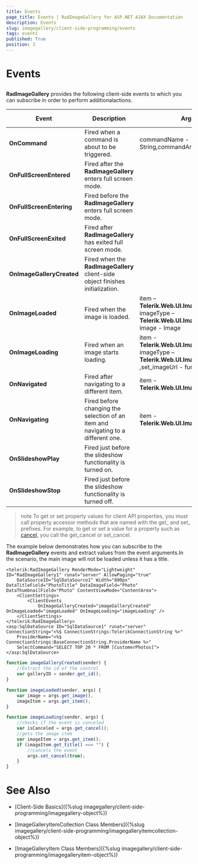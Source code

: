 ```yaml
---
title: Events
page_title: Events | RadImageGallery for ASP.NET AJAX Documentation
description: Events
slug: imagegallery/client-side-programming/events
tags: events
published: True
position: 3
---
```


# Events



## 

**RadImageGallery** provides the following client-side events to which you can subscribe in order to perform additionalactions.


| Event | Description | Arguments | Can be cancelled |
| ------ | ------ | ------ | ------ |
| **OnCommand** |Fired when a command is about to be triggered.|commandName - String,commandArgument - String|Yes|
| **OnFullScreenEntered** |Fired after the **RadImageGallery** enters full screen mode.||No|
| **OnFullScreenEntering** |Fired before the **RadImageGallery** enters full screen mode.||Yes|
| **OnFullScreenExited** |Fired after **RadImageGallery** has exited full screen mode.||No|
| **OnImageGalleryCreated** |Fired when the **RadImageGallery** client-side object finishes initialization.||No|
| **OnImageLoaded** |Fired when the image is loaded.|item – **Telerik.Web.UI.ImageGalleryItemBase** ,	imageType – **Telerik.Web.UI.ImageGallery.ImageType** image - Image|No|
| **OnImageLoading** |Fired when an image starts loading.|item - **Telerik.Web.UI.ImageGalleryItemBase** , imageType – **Telerik.Web.UI.ImageGallery.ImageType** ,set_imageUrl - function|Yes|
| **OnNavigated** |Fired after navigating to a different item.|item - **Telerik.Web.UI.ImageGalleryItemBase** |No|
| **OnNavigating** |Fired before changing the selection of an item and navigating to a different one.|item - **Telerik.Web.UI.ImageGalleryItemBase** |Yes|
| **OnSlideshowPlay** |Fired just before the slideshow functionality is turned on.||Yes|
| **OnSlideshowStop** |Fired just before the slideshow functionality is turned off.||Yes|

>note To get or set property values for client API properties, you must call property accessor methods that are named with the get_ and set_ prefixes. For example, to get or set a value for a property such as [cancel](http://msdn.microsoft.com/en-us/library/bb310859.aspx), you call the get_cancel or set_cancel.
>


The example below demonstrates how you can subscribe to the **RadImageGallery** events and extract values from the event arguments.In the scenario, the main image will not be loaded unless it has a title.

````ASPNET
<telerik:RadImageGallery RenderMode="Lightweight" ID="RadImageGallery1" runat="server" AllowPaging="true"
	DataSourceID="SqlDataSource1" Width="800px" DataTitleField="PhotoTitle" DataImageField="Photo" DataThumbnailField="Photo" ContentViewMode="ContentArea">
	<ClientSettings>
		<ClientEvents
			OnImageGalleryCreated="imageGalleryCreated" OnImageLoaded="imageLoaded" OnImageLoading="imageLoading" />
	</ClientSettings>
</telerik:RadImageGallery>
<asp:SqlDataSource ID="SqlDataSource1" runat="server" ConnectionString="<%$ ConnectionStrings:TelerikConnectionString %>"
	ProviderName="<%$ ConnectionStrings:BaseConnectionString.ProviderName %>"
	SelectCommand="SELECT TOP 20 * FROM [CustomerPhotos]"></asp:SqlDataSource>
````



````JavaScript
function imageGalleryCreated(sender) {
	//Extract the id of the control
	var galleryID = sender.get_id();
}

function imageLoaded(sender, args) {
	var image = args.get_image(),
	imageItem = args.get_item();
}

function imageLoading(sender, args) {
	//checks if the event is canceled
	var isCanceled = args.get_cancel();
	//gets the image item
	var imageItem = args.get_item();
	if (imageItem.get_title() === "") {
		//cancels the event
		args.set_cancel(true);
	}
}
````



# See Also

 * [Client-Side Basics]({%slug imagegallery/client-side-programming/imagegallery-object%})

 * [ImageGalleryItemCollection Class Members]({%slug imagegallery/client-side-programming/imagegalleryitemcollection-object%})

 * [ImageGalleryItem Class Members]({%slug imagegallery/client-side-programming/imagegalleryitem-object%})
